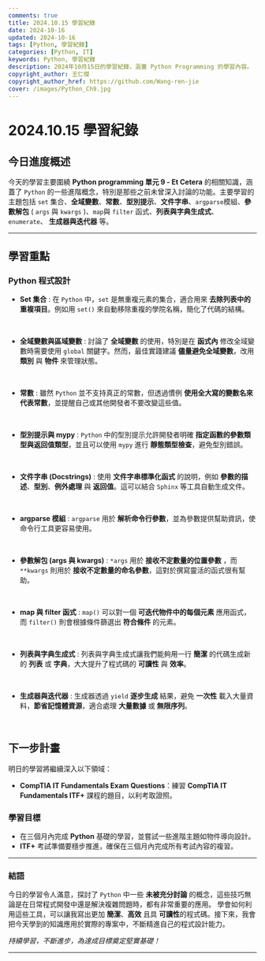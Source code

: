 ```yaml
---
comments: true
title: 2024.10.15 學習紀錄
date: 2024-10-16
updated: 2024-10-16
tags: [Python, 學習紀錄]
categories: [Python, IT]
keywords: Python, 學習紀錄
description: 2024年10月15日的學習紀錄，涵蓋 Python Programming 的學習內容。
copyright_author: 王仁傑
copyright_author_href: https://github.com/Wang-ren-jie
cover: /images/Python_Ch9.jpg
---
```


# 2024.10.15 學習紀錄

## 今日進度概述

今天的學習主要圍繞 **Python programming 單元 9 - Et Cetera** 的相關知識，涵蓋了 `Python` 的一些進階概念，特別是那些之前未曾深入討論的功能。主要學習的主題包括 `set` 集合、**全域變數**、**常數**、**型別提示**、**文件字串**、`argparse`模組、**參數解包** ( `args` 與 `kwargs` )、`map`與 `filter` 函式、**列表與字典生成式**、`enumerate`、 **生成器與迭代器** 等。

---

## 學習重點

### Python 程式設計

- **Set 集合** :
    在 `Python` 中，`set` 是無重複元素的集合，適合用來 **去除列表中的重複項目**。例如用 `set()` 來自動移除重複的學院名稱，簡化了代碼的結構。

</br>


- **全域變數與區域變數** :
    討論了 **全域變數** 的使用，特別是在 **函式內** 修改全域變數時需要使用 `global` 關鍵字。然而，最佳實踐建議 **儘量避免全域變數**，改用 **類別** 與 **物件** 來管理狀態。

</br>


- **常數** :
    雖然 `Python` 並不支持真正的常數，但透過慣例 **使用全大寫的變數名來代表常數**，並提醒自己或其他開發者不要改變這些值。

</br>


- **型別提示與 mypy** :
    `Python` 中的型別提示允許開發者明確 **指定函數的參數類型與返回值類型**，並且可以使用 `mypy` 進行 **靜態類型檢查**，避免型別錯誤。

</br>


- **文件字串 (Docstrings\)** :
    使用 **文件字串標準化函式** 的說明，例如 **參數的描述**、**型別**、**例外處理** 與 **返回值**。這可以結合 `Sphinx` 等工具自動生成文件。

</br>


- **argparse 模組** :
    `argparse` 用於 **解析命令行參數**，並為參數提供幫助資訊，使命令行工具更容易使用。

</br>


- **參數解包 (args 與 kwargs\)** :
    `*args` 用於 **接收不定數量的位置參數** ，而 `**kwargs` 則用於 **接收不定數量的命名參數**，這對於撰寫靈活的函式很有幫助。

</br>


- **map 與 filter 函式** :
    `map()` 可以對一個 **可迭代物件中的每個元素** 應用函式，而 `filter()` 則會根據條件篩選出 **符合條件** 的元素。

</br>


- **列表與字典生成式** :
    列表與字典生成式讓我們能夠用一行 **簡潔** 的代碼生成新的 **列表** 或 **字典**，大大提升了程式碼的 **可讀性** 與 **效率**。

</br>


- **生成器與迭代器** :
    生成器透過 `yield` **逐步生成** 結果，避免 **一次性** 載入大量資料，**節省記憶體資源**，適合處理 **大量數據** 或 **無限序列**。

</br>


## 下一步計畫

明日的學習將繼續深入以下領域：

- **CompTIA IT Fundamentals Exam Questions**：練習 **CompTIA IT Fundamentals ITF\+** 課程的題目，以利考取證照。

### 學習目標

- 在三個月內完成 **Python** 基礎的學習，並嘗試一些進階主題如物件導向設計。
- **ITF+** 考試準備要穩步推進，確保在三個月內完成所有考試內容的複習。

---

### 結語

今日的學習令人滿意，探討了 `Python` 中一些 **未被充分討論** 的概念，這些技巧無論是在日常程式開發中還是解決複雜問題時，都有非常重要的應用。
學會如何利用這些工具，可以讓我寫出更加 **簡潔**、**高效** 且具 **可讀性**的程式碼。接下來，我會把今天學到的知識應用於實際的專案中，不斷精進自己的程式設計能力。

_持續學習，不斷進步，為達成目標奠定堅實基礎！_

---

